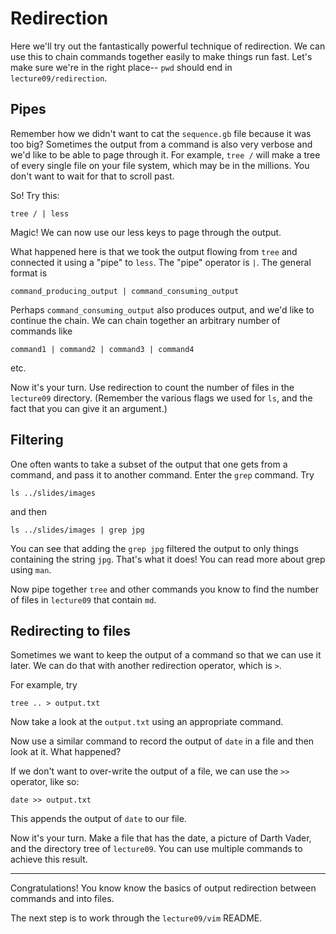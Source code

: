 # Redirection

Here we'll try out the fantastically powerful technique of redirection.
We can use this to chain commands together easily to make things run fast.
Let's make sure we're in the right place-- `pwd` should end in `lecture09/redirection`.

## Pipes

Remember how we didn't want to cat the `sequence.gb` file because it was too big?
Sometimes the output from a command is also very verbose and we'd like to be able to page through it.
For example, `tree /` will make a tree of every single file on your file system, which may be in the millions.
You don't want to wait for that to scroll past.

So!
Try this:

    tree / | less

Magic!
We can now use our less keys to page through the output.

What happened here is that we took the output flowing from `tree` and connected it using a "pipe" to `less`.
The "pipe" operator is `|`.
The general format is

    command_producing_output | command_consuming_output

Perhaps `command_consuming_output` also produces output, and we'd like to continue the chain.
We can chain together an arbitrary number of commands like

    command1 | command2 | command3 | command4

etc.

Now it's your turn.
Use redirection to count the number of files in the `lecture09` directory.
(Remember the various flags we used for `ls`, and the fact that you can give it an argument.)


## Filtering

One often wants to take a subset of the output that one gets from a command, and pass it to another command.
Enter the `grep` command.
Try

    ls ../slides/images

and then

    ls ../slides/images | grep jpg

You can see that adding the `grep jpg` filtered the output to only things containing the string `jpg`.
That's what it does!
You can read more about grep using `man`.

Now pipe together `tree` and other commands you know to find the number of files in `lecture09` that contain `md`.


## Redirecting to files

Sometimes we want to keep the output of a command so that we can use it later.
We can do that with another redirection operator, which is `>`.

For example, try

    tree .. > output.txt

Now take a look at the `output.txt` using an appropriate command.

Now use a similar command to record the output of `date` in a file and then look at it.
What happened?

If we don't want to over-write the output of a file, we can use the `>>` operator, like so:

    date >> output.txt

This appends the output of `date` to our file.

Now it's your turn.
Make a file that has the date, a picture of Darth Vader, and the directory tree of `lecture09`.
You can use multiple commands to achieve this result.

---

Congratulations!
You know know the basics of output redirection between commands and into files.

The next step is to work through the `lecture09/vim` README.

